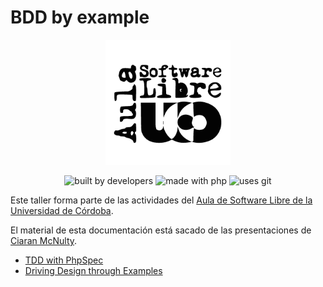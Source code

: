 # BDD by example

<div align="center">
    <img width="200" src="/docs/images/logoasl.png" alt="Aula Software Libre de la UCO">
</div>

<div align="center">

![built by developers](https://img.shields.io/badge/built%20by-developers%20%3C%2F%3E-orange.svg?longCache=true&style=for-the-badge) ![made with php](https://img.shields.io/badge/made%20with-mkdocs-green.svg?longCache=true&style=for-the-badge) ![uses git](https://img.shields.io/badge/uses-git-blue.svg?longCache=true&style=for-the-badge)

</div>

Este taller forma parte de las actividades del [Aula de Software Libre de la
Universidad de Córdoba](https://www.uco.es/aulasoftwarelibre).

El material de esta documentación está sacado de las presentaciones de [Ciaran McNulty](https://es.slideshare.net/CiaranMcNulty).

* [TDD with PhpSpec](https://es.slideshare.net/CiaranMcNulty/tdd-with-phpspec)
* [Driving Design through Examples](https://es.slideshare.net/CiaranMcNulty/driving-design-through-examples-phpcon-pl-2015)
